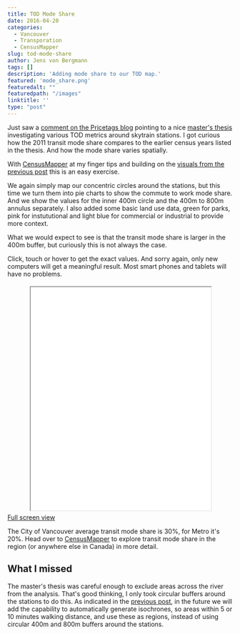 ```yaml
---
title: TOD Mode Share
date: 2016-04-20
categories:
  - Vancouver
  - Transporation
  - CensusMapper
slug: tod-mode-share
author: Jens von Bergmann
tags: []
description: 'Adding mode share to our TOD map.'
featured: 'mode_share.png'
featuredalt: ""
featuredpath: "/images"
linktitle: ''
type: "post"
---
```


Just saw a [comment on the Pricetags blog](https://pricetags.wordpress.com/2016/04/20/surprising-densities-at-some-skytrain-stations/)
pointing to a nice [master's thesis](http://summit.sfu.ca/system/files/iritems1/9819/ETD4936.pdf)
investigating various TOD metrics around skytrain stations. I got curious how the 2011 transit mode share compares to the earlier
census years listed in the thesis. And how the mode share varies spatially.

<!-- more -->

With [CensusMapper](http://censusmapper.ca/maps/316) at my finger tips and building on the
[visuals from the previous post](http://doodles.mountainmath.ca/blog/2016/04/06/tod/) this is an easy exercise. 

We again simply map our concentric circles around the stations, but this time we turn them into pie charts to show the
commute to work mode share. And we show the values for the inner 400m circle and the 400m to 800m annulus separately. I
also added some basic land use data, green for parks, pink for instututional and light blue for commercial or industrial
to provide more context.

What we would expect to see is that the transit mode share is larger in the 400m buffer, but curiously this is not always the case.
 
Click, touch or hover to get the exact values. And sorry again, only new computers will get a meaningful result. Most
smart phones and tablets will have no problems.
<iframe src="/html/skytrain_mode_map.html" width="80%" height="500", style="margin:5px 10%;"></iframe>
<a href="/html/skytrain_mode_map.html#11/49.2430/-123.0350" class="btn btn-primary">Full screen view</a>

The City of Vancouver average transit mode share is 30%, for Metro it's 20%. Head over to [CensusMapper](http://censusmapper.ca/maps/316)
to explore transit mode share in the region (or anywhere else in Canada) in more detail.

## What I missed
The master's thesis was careful enough to exclude areas across the river from the analysis. That's good thinking, I only
took circular buffers around the stations to do this. As indicated in the [previous post](http://doodles.mountainmath.ca/blog/2016/04/06/tod/),
in the future we will add the capability to automatically generate isochrones, so areas 
within 5 or 10 minutes walking distance, and use these
as regions, instead of using circular 400m and 800m buffers around the stations.
